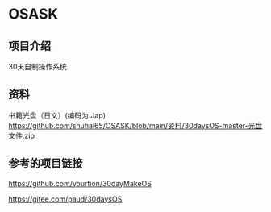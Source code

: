 # OSASK

## 项目介绍

30天自制操作系统

## 资料

书籍光盘（日文）(编码为 Jap)
 https://github.com/shuhai65/OSASK/blob/main/资料/30daysOS-master-光盘文件.zip 

## 参考的项目链接

https://github.com/yourtion/30dayMakeOS

https://gitee.com/paud/30daysOS

